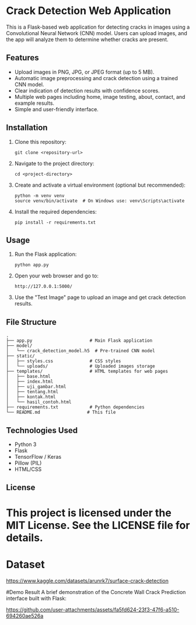 
# Crack Detection Web Application

This is a Flask-based web application for detecting cracks in images using a Convolutional Neural Network (CNN) model. Users can upload images, and the app will analyze them to determine whether cracks are present.

## Features

- Upload images in PNG, JPG, or JPEG format (up to 5 MB).
- Automatic image preprocessing and crack detection using a trained CNN model.
- Clear indication of detection results with confidence scores.
- Multiple web pages including home, image testing, about, contact, and example results.
- Simple and user-friendly interface.

## Installation

1. Clone this repository:
   ```
   git clone <repository-url>
   ```
2. Navigate to the project directory:
   ```
   cd <project-directory>
   ```
3. Create and activate a virtual environment (optional but recommended):
   ```
   python -m venv venv
   source venv/bin/activate  # On Windows use: venv\Scripts\activate
   ```
4. Install the required dependencies:
   ```
   pip install -r requirements.txt
   ```

## Usage

1. Run the Flask application:
   ```
   python app.py
   ```
2. Open your web browser and go to:
   ```
   http://127.0.0.1:5000/
   ```
3. Use the "Test Image" page to upload an image and get crack detection results.

## File Structure

```
.
├── app.py                      # Main Flask application
├── model/
│   └── crack_detection_model.h5  # Pre-trained CNN model
├── static/
│   ├── styles.css              # CSS styles
│   └── uploads/                # Uploaded images storage
├── templates/                  # HTML templates for web pages
│   ├── base.html
│   ├── index.html
│   ├── uji_gambar.html
│   ├── tentang.html
│   ├── kontak.html
│   └── hasil_contoh.html
├── requirements.txt            # Python dependencies
└── README.md                  # This file
```

## Technologies Used

- Python 3
- Flask
- TensorFlow / Keras
- Pillow (PIL)
- HTML/CSS

## License

This project is licensed under the MIT License. See the LICENSE file for details.
=======
# Dataset
https://www.kaggle.com/datasets/arunrk7/surface-crack-detection

#Demo Result
A brief demonstration of the Concrete Wall Crack Prediction interface built with Flask:

https://github.com/user-attachments/assets/fa5fd624-23f3-47f6-a510-694260ae526a


